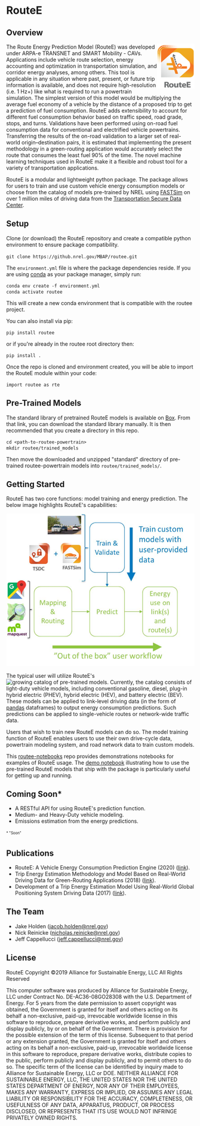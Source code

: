 # RouteE

## Overview

<img align="right" src="docs/wiki_imgs/routeelogo.png" width="100" height="120">

The Route Energy Prediction Model (RouteE) was developed under ARPA-e TRANSNET and SMART Mobility - CAVs. Applications 
include vehicle route selection, energy accounting and optimization in transportation simulation, and corridor energy 
analyses, among others. This tool is applicable in any situation where past, present, or future trip information is 
available, and does not require high-resolution (i.e. 1 Hz+) like what is required to run a powertrain simulation. 
The simplest version of this model would be multiplying the average fuel economy of a vehicle by the distance of a 
proposed trip to get a prediction of fuel consumption. RouteE adds extensibility to account for different fuel 
consumption behavior based on traffic speed, road grade, stops, and turns. Validations have been performed using 
on-road fuel consumption data for conventional and electrified vehicle powertrains. Transferring the results of the 
on-road validation to a larger set of real-world origin–destination pairs, it is estimated that implementing the present 
methodology in a green-routing application would accurately select the route that consumes the least fuel 90% of the 
time. The novel machine learning techniques used in RouteE make it a flexible and robust tool for a variety of 
transportation applications.

RouteE is a modular and lightweight python package. The package allows for users to train and use custom vehicle energy 
consumption models or choose from the catalog of models pre-trained by NREL using 
[FASTSim](https://www.nrel.gov/transportation/fastsim.html) on over 1 million miles of driving data from the 
[Transportation Secure Data Center](https://www.nrel.gov/transportation/secure-transportation-data/).


## Setup
Clone (or download) the RouteE repository and create a compatible python environment to ensure package compatibility.

`git clone https://github.nrel.gov/MBAP/routee.git`


The `environment.yml` file is where the package dependencies reside. If you are using [conda](https://conda.io/docs/) 
as your package manager, simply run:
```
conda env create -f environment.yml
conda activate routee
```
This will create a new conda environment that is compatible with the routee project.

You can also install via pip:
```
pip install routee 
```

or if you're already in the routee root directory then: 

```
pip install .
```

Once the repo is cloned and environment created, you will be able to import the RouteE module within your code: 

```
import routee as rte
```

## Pre-Trained Models
The standard library of pretrained RouteE models is available on [Box](https://app.box.com/s/cwfqgkvxssoxnc4k6sghvqfjg19f4clb). From that link, you can download the standard library manually. It is then recommended that you create a directory in this repo.
```
cd <path-to-routee-powertrain>
mkdir routee/trained_models
```
Then move the downloaded and unzipped "standard" directory of pre-trained routee-powertrain models into ```routee/trained_models/```.


## Getting Started

RouteE has two core functions: model training and energy prediction. The below image highlights RouteE's capabilities: 

<img src="docs/wiki_imgs/routee_workflow.jpg">

The typical user will utilize RouteE's ![growing catalog of pre-trained models](routee/trained_models). Currently, the 
catalog consists of light-duty vehicle models, including conventional gasoline, diesel, plug-in hybrid electric (PHEV), 
hybrid electric (HEV), and battery electric (BEV). These models can be applied to link-level driving data (in the form 
of [pandas](https://pandas.pydata.org/) dataframes) to output energy consumption predictions. Such predictions can be 
applied to single-vehicle routes or network-wide traffic data.

Users that wish to train new RouteE models can do so. The model training function of RouteE enables users to use their 
own drive-cycle data, powertrain modeling system, and road network data to train custom models. 

This [routee-notebooks](https://github.nrel.gov/MBAP/routee-notebooks) repo provides demonstrations notebooks for 
examples of RouteE usage. The 
[demo notebook](https://github.nrel.gov/MBAP/routee-notebooks/blob/master/notebooks/demos/Use_Pretrained_Model.ipynb)
illustrating how to use the pre-trained RouteE models that ship with the package is particularly useful for getting up 
and running.


## Coming Soon*

* A RESTful API for using RouteE's prediction function.
* Medium- and Heavy-Duty vehicle modeling.
* Emissions estimation from the energy predictions.

<sub><sup>* "Soon"</sup></sub>

## Publications

* RouteE: A Vehicle Energy Consumption Prediction Engine (2020) ([link](https://saemobilus.sae.org/content/2020-01-0939)).
* Trip Energy Estimation Methodology and Model Based on Real-World Driving Data for Green-Routing Applications (2018) ([link](https://doi.org/10.1177/0361198118798286)).
* Development of a Trip Energy Estimation Model Using Real-World Global Positioning System Driving Data (2017) ([link](https://www.osti.gov/servlets/purl/1393793)).

## The Team

* Jake Holden (<jacob.holden@nrel.gov>)
* Nick Reinicke (<nicholas.reinicke@nrel.gov>)
* Jeff Cappellucci (<jeff.cappellucci@nrel.gov>)

## License
RouteE Copyright ©2019   Alliance for Sustainable Energy, LLC All Rights Reserved
 
This computer software was produced by Alliance for Sustainable Energy, LLC under Contract No. DE-AC36-08GO28308 with the U.S. Department of Energy. For 5 years from the date permission to assert copyright was obtained, the Government is granted for itself and others acting on its behalf a non-exclusive, paid-up, irrevocable worldwide license in this software to reproduce, prepare derivative works, and perform publicly and display publicly, by or on behalf of the Government. There is provision for the possible extension of the term of this license.
Subsequent to that period or any extension granted, the Government is granted for itself and others acting on its behalf a non-exclusive, paid-up, irrevocable worldwide license in this software to reproduce, prepare derivative works, distribute copies to the public, perform publicly and display publicly, and to permit others to do so. The specific term of the license can be identified by inquiry made to Alliance for Sustainable Energy, LLC or DOE. NEITHER ALLIANCE FOR SUSTAINABLE ENERGY, LLC, THE UNITED STATES NOR THE UNITED STATES DEPARTMENT OF ENERGY, NOR ANY OF THEIR EMPLOYEES, MAKES ANY WARRANTY, EXPRESS OR IMPLIED, OR ASSUMES ANY LEGAL LIABILITY OR RESPONSIBILITY FOR THE ACCURACY, COMPLETENESS, OR USEFULNESS OF ANY DATA, APPARATUS, PRODUCT, OR PROCESS DISCLOSED, OR REPRESENTS THAT ITS USE WOULD NOT INFRINGE PRIVATELY OWNED RIGHTS.
